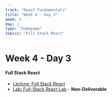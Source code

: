 ```yaml
---
track: "React Fundamentals"
title: "Week 4 - Day 3"
week: 3
day: 3
type: "homepage"
topics: "Full Stack React"
---
```

# Week 4 - Day 3

#### Full Stack React
- [Lecture: Full Stack React](/week-3/day-3/lecture-materials/full-stack-react/)
- [Lab: Full-Stack React Lab](/week-3/day-3/labs/full-stack-react-lab/) - **Non-Deliverable**



